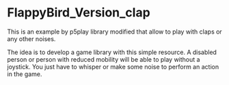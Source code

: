 # FlappyBird_Version_clap

This is an example by p5play library modified that allow to play with claps or any other noises.

The idea is to develop a game library with this simple resource. A disabled person or person with reduced mobility will be able to play without a joystick. You just have to whisper or make some noise to perform an action in the game.

